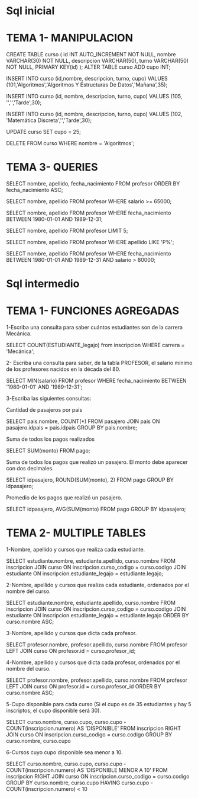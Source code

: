 # Sql inicial

# TEMA 1- MANIPULACION

CREATE TABLE curso (
  id INT AUTO_INCREMENT NOT NULL,
  nombre VARCHAR(30) NOT NULL,
  descripcion VARCHAR(50),
  turno VARCHAR(50) NOT NULL,
  PRIMARY KEY(id)
);
ALTER TABLE curso ADD cupo INT;

INSERT INTO curso (id,nombre, descripcion, turno, cupo) VALUES (101,'Algoritmos','Algoritmos Y Estructuras De Datos','Mañana',35);

INSERT INTO curso (id, nombre, descripcion, turno, cupo) VALUES (105, '','','Tarde',30);

INSERT INTO curso (id, nombre, descripcion, turno, cupo) VALUES (102, 'Matemática Discreta','','Tarde',30);

UPDATE curso SET cupo = 25;

DELETE FROM curso WHERE nombre = 'Algoritmos';

# TEMA 3- QUERIES

SELECT nombre, apellido, fecha_nacimiento FROM profesor ORDER BY fecha_nacimiento ASC;

SELECT nombre, apellido FROM profesor WHERE salario >= 65000;

SELECT nombre, apellido FROM profesor WHERE fecha_nacimiento BETWEEN 1980-01-01 AND 1989-12-31;

SELECT nombre, apellido FROM profesor LIMIT 5;

SELECT nombre, apellido FROM profesor WHERE apellido LIKE 'P%';

SELECT nombre, apellido FROM profesor WHERE fecha_nacimiento BETWEEN 1980-01-01 AND 1989-12-31 AND salario > 80000;

# Sql intermedio

# TEMA 1- FUNCIONES AGREGADAS
1-Escriba una consulta para saber cuántos estudiantes son de la carrera Mecánica.

SELECT COUNT(ESTUDIANTE_legajo) from inscripcion WHERE carrera = 'Mecánica';

2- Escriba una consulta para saber, de la tabla PROFESOR, el salario mínimo de los profesores nacidos en la década del 80.

SELECT MIN(salario) FROM profesor WHERE fecha_nacimiento BETWEEN  '1980-01-01' AND '1989-12-31';

3-Escriba las siguientes consultas:

Cantidad de pasajeros por país

SELECT pais.nombre, COUNT(*) FROM pasajero JOIN pais ON pasajero.idpais = pais.idpais GROUP BY pais.nombre;

Suma de todos los pagos realizados

SELECT SUM(monto) FROM pago;

Suma de todos los pagos que realizó un pasajero. El monto debe aparecer con dos decimales.

SELECT idpasajero, ROUND(SUM(monto), 2) FROM pago GROUP BY idpasajero;

Promedio de los pagos que realizó un pasajero.

SELECT idpasajero, AVG(SUM(monto) FROM pago GROUP BY idpasajero;

# TEMA 2- MULTIPLE TABLES

1-Nombre, apellido y cursos que realiza cada estudiante.

SELECT estudiante.nombre, estudiante.apellido, curso.nombre FROM inscripcion JOIN curso ON inscripcion.curso_codigo = curso.codigo JOIN estudiante ON inscripcion.estudiante_legajo = estudiante.legajo;

2-Nombre, apellido y cursos que realiza cada estudiante, ordenados por el nombre del curso.

SELECT estudiante.nombre, estudiante.apellido, curso.nombre FROM inscripcion JOIN curso ON inscripcion.curso_codigo = curso.codigo JOIN estudiante ON inscripcion.estudiante_legajo = estudiante.legajo ORDER BY curso.nombre ASC;

3-Nombre, apellido y cursos que dicta cada profesor.

SELECT profesor.nombre, profesor.apellido, curso.nombre FROM profesor LEFT JOIN curso ON profesor.id = curso.profesor_id;

4-Nombre, apellido y cursos que dicta cada profesor, ordenados por el nombre del curso.

SELECT profesor.nombre, profesor.apellido, curso.nombre FROM profesor LEFT JOIN curso ON profesor.id = curso.profesor_id ORDER BY curso.nombre ASC;

5-Cupo disponible para cada curso (Si el cupo es de 35 estudiantes y hay 5 inscriptos, el cupo disponible será 30).

SELECT curso.nombre, curso.cupo, curso.cupo - COUNT(inscripcion.numero) AS 'DISPONIBLE' FROM inscripcion RIGHT JOIN curso ON inscripcion.curso_codigo = curso.codigo GROUP BY curso.nombre, curso.cupo

6-Cursos cuyo cupo disponible sea menor a 10.

SELECT curso.nombre, curso.cupo, curso.cupo - COUNT(inscripcion.numero) AS 'DISPONIBLE MENOR A 10'
FROM inscripcion RIGHT JOIN curso ON inscripcion.curso_codigo = curso.codigo GROUP BY curso.nombre, curso.cupo HAVING curso.cupo - COUNT(inscripcion.numero) < 10









